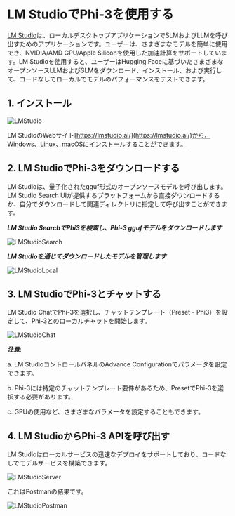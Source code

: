 # **LM StudioでPhi-3を使用する**

[LM Studio](https://lmstudio.ai)は、ローカルデスクトップアプリケーションでSLMおよびLLMを呼び出すためのアプリケーションです。ユーザーは、さまざまなモデルを簡単に使用でき、NVIDIA/AMD GPU/Apple Siliconを使用した加速計算をサポートしています。LM Studioを使用すると、ユーザーはHugging Faceに基づいたさまざまなオープンソースLLMおよびSLMをダウンロード、インストール、および実行して、コードなしでローカルでモデルのパフォーマンスをテストできます。

## **1. インストール**

![LMStudio](../../../../imgs/02/LMStudio/LMStudio.png)

LM StudioのWebサイト[https://lmstudio.ai/](https://lmstudio.ai/)から、Windows、Linux、macOSにインストールすることができます。

## **2. LM StudioでPhi-3をダウンロードする**

LM Studioは、量子化されたgguf形式のオープンソースモデルを呼び出します。LM Studio Search UIが提供するプラットフォームから直接ダウンロードするか、自分でダウンロードして関連ディレクトリに指定して呼び出すことができます。

***LM Studio SearchでPhi3を検索し、Phi-3 ggufモデルをダウンロードします***

![LMStudioSearch](../../../../imgs/02/LMStudio/LMStudio_Search.png)

***LM Studioを通じてダウンロードしたモデルを管理します***

![LMStudioLocal](../../../../imgs/02/LMStudio/LMStudio_Local.png)

## **3. LM StudioでPhi-3とチャットする**

LM Studio ChatでPhi-3を選択し、チャットテンプレート（Preset - Phi3）を設定して、Phi-3とのローカルチャットを開始します。

![LMStudioChat](../../../../imgs/02/LMStudio/LMStudio_Chat.png)

***注意***:

a. LM StudioコントロールパネルのAdvance Configurationでパラメータを設定できます。

b. Phi-3には特定のチャットテンプレート要件があるため、PresetでPhi-3を選択する必要があります。

c. GPUの使用など、さまざまなパラメータを設定することもできます。

## **4. LM StudioからPhi-3 APIを呼び出す**

LM Studioはローカルサービスの迅速なデプロイをサポートしており、コードなしでモデルサービスを構築できます。

![LMStudioServer](../../../../imgs/02/LMStudio/LMStudio_Server.png)

これはPostmanの結果です。

![LMStudioPostman](../../../../imgs/02/LMStudio/LMStudio_Postman.png)
